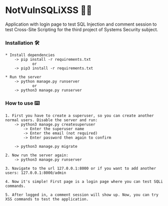 # NotVulnSQLiXSS :man_technologist:
Application with login page to test SQL Injection and comment session to test Cross-Site Scripting for the third project of Systems Security subject.

### Installation :hammer_and_wrench:
	* Install dependencies
		-> pip install -r requirements.txt
				or
		-> pip3 install -r requirements.txt

	* Run the server
		-> python manage.py runserver
				or
		-> python3 manage.py runserver

### How to use :keyboard:

	1. First you have to create a superuser, so you can create another normal users. Disable the server and run:
		-> python3 manage.py createsuperuser
			-> Enter the superuser name
			-> Enter the email (not required)
			-> Enter password then again to confirm

		-> python3 manage.py migrate

	2. Now run the server again:
		-> python3 manage.py runserver
	
	3. Navigate to the url 127.0.0.1:8000 or if you want to add another users: 127.0.0.1:8000/admin

	4. Now it's simple! First page is a login page where you can test SQLi commands. 

	5. After logged in, a comment session will show up. Now, you can try XSS commands to test the application.
